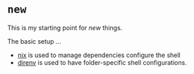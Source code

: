 # `new`

This is my starting point for *new* things. 

The basic setup ...

- [nix](https://nix.dev) is used to manage dependencies configure the shell
- [direnv](https://direnv.net/) is used to have folder-specific shell configurations.